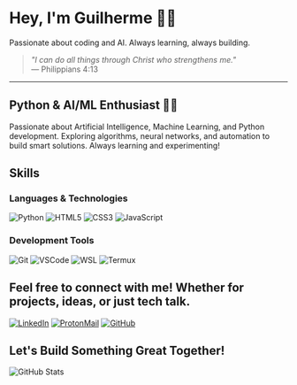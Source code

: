 # Hey, I'm Guilherme 👨‍💻
Passionate about coding and AI. Always learning, always building.

> *"I can do all things through Christ who strengthens me."*  
> — Philippians 4:13
---

<div>

## **Python & AI/ML Enthusiast** 🤖🐍

<div>

Passionate about Artificial Intelligence, Machine Learning, and Python development. Exploring algorithms, neural networks, and automation to build smart solutions. Always learning and experimenting!

## Skills

### **Languages & Technologies**  

![Python](https://img.shields.io/badge/-Python-3776AB?style=flat&logo=python&logoColor=white)
![HTML5](https://img.shields.io/badge/-HTML5-E34F26?style=flat&logo=html5&logoColor=white)
![CSS3](https://img.shields.io/badge/-CSS3-1572B6?style=flat&logo=css3&logoColor=white)
![JavaScript](https://img.shields.io/badge/-JavaScript-F7DF1E?style=flat&logo=javascript&logoColor=black)

### **Development Tools**  

![Git](https://img.shields.io/badge/-Git-F1502F?style=flat&logo=git&logoColor=white)
![VSCode](https://img.shields.io/badge/-VS%20Code-0078D4?style=flat&logo=visualstudiocode&logoColor=white)
![WSL](https://img.shields.io/badge/-WSL-0CC53E?style=flat&logo=linux&logoColor=white)
![Termux](https://img.shields.io/badge/-Termux-000000?style=flat&logo=termux&logoColor=white)


<div>

## **Feel free to connect with me! Whether for projects, ideas, or just tech talk.**

[![LinkedIn](https://img.shields.io/badge/-LinkedIn-0A66C2?style=flat&logo=linkedin&logoColor=white)](https://www.linkedin.com/in/guilherme-miranda-de-morais/)
[![ProtonMail](https://img.shields.io/badge/-ProtonMail-8B89CC?style=flat&logo=protonmail&logoColor=white)](mailto:gmm.works@proton.me)
[![GitHub](https://img.shields.io/badge/-GitHub-181717?style=flat&logo=github&logoColor=white)](https://github.com/gmm-code)

</div>

## Let's Build Something Great Together!

<div>

![GitHub Stats](https://github-readme-stats.vercel.app/api?username=gmm-code&show_icons=true&theme=radical)

</div>
